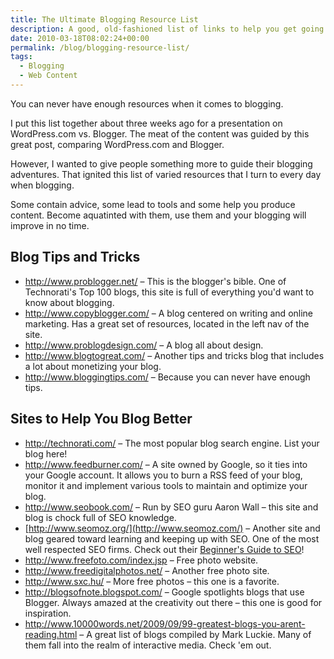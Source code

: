 ```yaml
---
title: The Ultimate Blogging Resource List
description: A good, old-fashioned list of links to help you get going with blogging.
date: 2010-03-18T08:02:24+00:00
permalink: /blog/blogging-resource-list/
tags:
  - Blogging
  - Web Content
---
```


You can never have enough resources when it comes to blogging.

I put this list together about three weeks ago for a presentation on WordPress.com vs. Blogger. The meat of the content was guided by this great post, comparing WordPress.com and Blogger.

However, I wanted to give people something more to guide their blogging adventures. That ignited this list of varied resources that I turn to every day when blogging.

Some contain advice, some lead to tools and some help you produce content. Become aquatinted with them, use them and your blogging will improve in no time.

## Blog Tips and Tricks

  * <http://www.problogger.net/> – This is the blogger's bible. One of Technorati's Top 100 blogs, this site is full of everything you'd want to know about blogging.
  * <http://www.copyblogger.com/> – A blog centered on writing and online marketing. Has a great set of resources, located in the left nav of the site.
  * <http://www.problogdesign.com/> – A blog all about design.
  * <http://www.blogtogreat.com/> – Another tips and tricks blog that includes a lot about monetizing your blog.
  * <http://www.bloggingtips.com/> – Because you can never have enough tips.

## Sites to Help You Blog Better

  * <http://technorati.com/> – The most popular blog search engine. List your blog here!
  * <http://www.feedburner.com/> – A site owned by Google, so it ties into your Google account. It allows you to burn a RSS feed of your blog, monitor it and implement various tools to maintain and optimize your blog.
  * <http://www.seobook.com/> – Run by SEO guru Aaron Wall – this site and blog is chock full of SEO knowledge.
  * [http://www.seomoz.org/](http://www.seomoz.com/) – Another site and blog geared toward learning and keeping up with SEO. One of the most well respected SEO firms. Check out their [Beginner's Guide to SEO](http://www.seomoz.org/article/beginners-1-page)!
  * <http://www.freefoto.com/index.jsp> – Free photo website.
  * <http://www.freedigitalphotos.net/> – Another free photo site.
  * <http://www.sxc.hu/> – More free photos – this one is a favorite.
  * <http://blogsofnote.blogspot.com/> – Google spotlights blogs that use Blogger. Always amazed at the creativity out there – this one is good for inspiration.
  * <http://www.10000words.net/2009/09/99-greatest-blogs-you-arent-reading.html> – A great list of blogs compiled by Mark Luckie. Many of them fall into the realm of interactive media. Check 'em out.